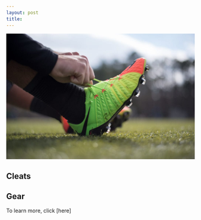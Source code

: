 ```yaml
---
layout: post
title:
---
```


![image title](/images/gay.jpg)

## Cleats


## Gear


To learn more, click [here]
